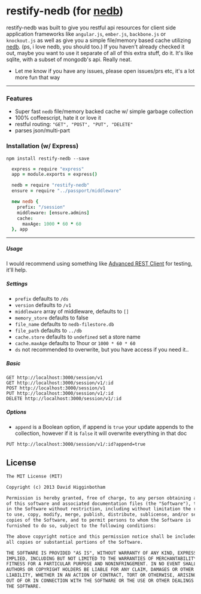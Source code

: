 restify-nedb (for [nedb](https://github.com/louischatriot/nedb))
===============

restify-nedb was built to give you restful api resources for client side application frameworks like `angular.js`, `ember.js`, `backbone.js` or `knockout.js` as well as give you a simple file/memory based cache utilizing [nedb](https://github.com/louischatriot/nedb). (ps, i love nedb, you should too.) If you haven't already checked it out, maybe you want to use it separate of all of this extra stuff, do it. It's like sqlite, with a subset of mongodb's api. Really neat.

- Let me know if you have any issues, please open issues/prs etc, 
it's a lot more fun that way

----

### Features
- Super fast `nedb` file/memory backed cache w/ simple garbage collection
- 100% coffeescript, hate it or love it
- restful routing: `"GET", "POST", "PUT", "DELETE"` 
- parses json/multi-part

### Installation (w/ Express)

`npm install restify-nedb --save`

```coffee
  express = require "express"
  app = module.exports = express()

  nedb = require "restify-nedb"
  ensure = require "../passport/middleware"

  new nedb {
    prefix: "/session"
    middleware: [ensure.admins]
    cache: 
      maxAge: 1000 * 60 * 60
  }, app
```
----

##### Usage
I would recommend using something like [Advanced REST Client](https://chrome.google.com/webstore/detail/advanced-rest-client/hgmloofddffdnphfgcellkdfbfbjeloo?hl=en-US) for testing, it'll help. 

##### Settings
- `prefix` defaults to `/ds`
- `version` defaults to `/v1`
- `middleware` array of middleware, defaults to `[]`
- `memory_store` defaults to false
- `file_name` defaults to `nedb-filestore.db`
- `file_path` defaults to `../db`
- `cache.store` defaults to `undefined` set a store name
- `cache.maxAge` defaults to 1hour or `1000 * 60 * 60`
- `ds` not recommended to overwrite, but you have access if you need it..

##### Basic
```
GET http://localhost:3000/session/v1
GET http://localhost:3000/session/v1/:id
POST http://localhost:3000/session/v1
PUT http://localhost:3000/session/v1/:id
DELETE http://localhost:3000/session/v1/:id
```

##### Options
- `append` is a Boolean option, if append is `true` your update appends to the collection, however if it is `false` it will overwrite everything in that doc

```
PUT http://localhost:3000/session/v1/:id?append=true
```


## License
```md
The MIT License (MIT)

Copyright (c) 2013 David Higginbotham 

Permission is hereby granted, free of charge, to any person obtaining a copy
of this software and associated documentation files (the "Software"), to deal
in the Software without restriction, including without limitation the rights
to use, copy, modify, merge, publish, distribute, sublicense, and/or sell
copies of the Software, and to permit persons to whom the Software is
furnished to do so, subject to the following conditions:

The above copyright notice and this permission notice shall be included in
all copies or substantial portions of the Software.

THE SOFTWARE IS PROVIDED "AS IS", WITHOUT WARRANTY OF ANY KIND, EXPRESS OR
IMPLIED, INCLUDING BUT NOT LIMITED TO THE WARRANTIES OF MERCHANTABILITY,
FITNESS FOR A PARTICULAR PURPOSE AND NONINFRINGEMENT. IN NO EVENT SHALL THE
AUTHORS OR COPYRIGHT HOLDERS BE LIABLE FOR ANY CLAIM, DAMAGES OR OTHER
LIABILITY, WHETHER IN AN ACTION OF CONTRACT, TORT OR OTHERWISE, ARISING FROM,
OUT OF OR IN CONNECTION WITH THE SOFTWARE OR THE USE OR OTHER DEALINGS IN
THE SOFTWARE.
```
